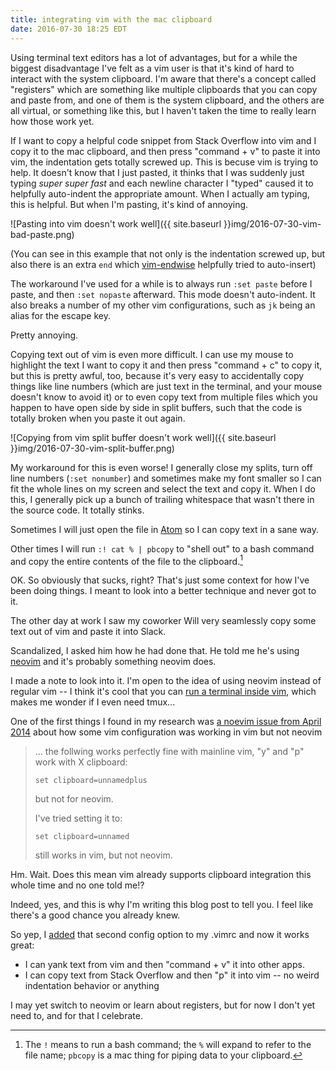 ```yaml
---
title: integrating vim with the mac clipboard
date: 2016-07-30 18:25 EDT
---
```


Using terminal text editors has a lot of advantages, but for a while the biggest disadvantage I've felt as a vim user is that it's kind of hard to interact with the system clipboard.
I'm aware that there's a concept called "registers" which are something like multiple clipboards that you can copy and paste from, and one of them is the system clipboard, and the others are all virtual, or something like this, but I haven't taken the time to really learn how those work yet.

If I want to copy a helpful code snippet from Stack Overflow into vim and I copy it to the mac clipboard, and then press "command + v" to paste it into vim, the indentation gets totally screwed up.
This is becuse vim is trying to help.
It doesn't know that I just pasted, it thinks that I was suddenly just typing *super super fast* and each newline character I "typed" caused it to helpfully auto-indent the appropriate amount.
When I actually am typing, this is helpful.
But when I'm pasting, it's kind of annoying.

![Pasting into vim doesn't work well]({{ site.baseurl }}img/2016-07-30-vim-bad-paste.png)

(You can see in this example that not only is the indentation screwed up, but also there is an extra `end` which [vim-endwise](https://github.com/tpope/vim-endwise) helpfully tried to auto-insert)

The workaround I've used for a while is to always run `:set paste` before I paste, and then `:set nopaste` afterward.
This mode doesn't auto-indent.
It also breaks a number of my other vim configurations, such as `jk` being an alias for the escape key.

Pretty annoying.

Copying text out of vim is even more difficult.
I can use my mouse to highlight the text I want to copy it and then press "command + c" to copy it, but this is pretty awful, too, because it's very easy to accidentally copy things like line numbers (which are just text in the terminal, and your mouse doesn't know to avoid it) or to even copy text from multiple files which you happen to have open side by side in split buffers, such that the code is totally broken when you paste it out again.

![Copying from vim split buffer doesn't work well]({{ site.baseurl }}img/2016-07-30-vim-split-buffer.png)

My workaround for this is even worse! I generally close my splits, turn off line numbers (`:set nonumber`) and sometimes make my font smaller so I can fit the whole lines on my screen and select the text and copy it.
When I do this, I generally pick up a bunch of trailing whitespace that wasn't there in the source code.
It totally stinks.

Sometimes I will just open the file in [Atom](https://atom.io) so I can copy text in a sane way.

Other times I will run `:! cat % | pbcopy` to "shell out" to a bash command and copy the entire contents of the file to the clipboard.[^1]


[^1]: The `!` means to run a bash command; the `%` will expand to refer to the file name; `pbcopy` is a mac thing for piping data to your clipboard.

OK.
So obviously that sucks, right?
That's just some context for how I've been doing things.
I meant to look into a better technique and never got to it.

The other day at work I saw my coworker Will very seamlessly copy some text out of vim and paste it into Slack.

Scandalized, I asked him how he had done that.
He told me he's using [neovim](https://neovim.io) and it's probably something neovim does.

I made a note to look into it.
I'm open to the idea of using neovim instead of regular vim -- I think it's cool that you can [run a terminal inside vim](https://neovim.io/doc/user/nvim_terminal_emulator.html), which makes me wonder if I even need tmux...

One of the first things I found in my research was [a noevim issue from April 2014](https://github.com/neovim/neovim/issues/583) about how some vim configuration was working in vim but not neovim

> ... the follwing works perfectly fine with mainline vim, "y" and "p" work with X clipboard:
>
>     set clipboard=unnamedplus
>
> but not for neovim.
>
> I've tried setting it to:
>
>     set clipboard=unnamed
>
> still works in vim, but not neovim.

Hm. Wait. Does this mean vim already supports clipboard integration this whole time and no one told me!?

Indeed, yes, and this is why I'm writing this blog post to tell you.
I feel like there's a good chance you already knew.

So yep, I [added](https://github.com/maxjacobson/dotfiles/commit/0d4bd62bef49c4607e6e4349f16ae24a3be5949b) that second config option to my .vimrc and now it works great:

* I can yank text from vim and then "command + v" it into other apps.
* I can copy text from Stack Overflow and then "p" it into vim -- no weird indentation behavior or anything

I may yet switch to neovim or learn about registers, but for now I don't yet need to, and for that I celebrate.
